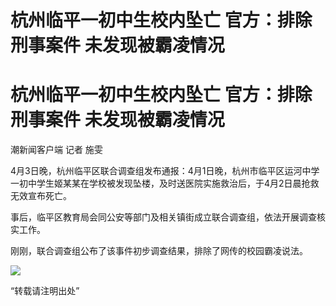 # 杭州临平一初中生校内坠亡 官方：排除刑事案件 未发现被霸凌情况

# 杭州临平一初中生校内坠亡 官方：排除刑事案件 未发现被霸凌情况

潮新闻客户端 记者 施雯

4月3日晚，杭州临平区联合调查组发布通报：4月1日晚，杭州市临平区运河中学一初中学生姬某某在学校被发现坠楼，及时送医院实施救治后，于4月2日晨抢救无效宣布死亡。

事后，临平区教育局会同公安等部门及相关镇街成立联合调查组，依法开展调查核实工作。

刚刚，联合调查组公布了该事件初步调查结果，排除了网传的校园霸凌说法。

![](https://inews.gtimg.com/news_bt/OuhkqtEcuwXK65YEqojI9tupHokN1HJOcShKiQwJEI8ccAA/1000)

“转载请注明出处”

